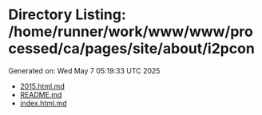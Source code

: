 # Directory Listing: /home/runner/work/www/www/processed/ca/pages/site/about/i2pcon
Generated on: Wed May  7 05:19:33 UTC 2025

- [2015.html.md](2015.html.md)
- [README.md](README.md)
- [index.html.md](index.html.md)
